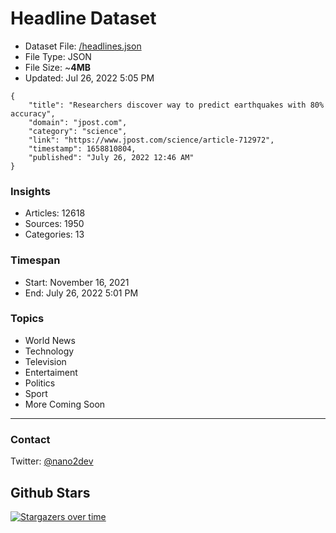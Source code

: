 # Headline Dataset

- Dataset File: [/headlines.json](https://raw.githubusercontent.com/fwd/news/master/headlines.json) 
- File Type: JSON
- File Size: ~**4MB**
- Updated: Jul 26, 2022 5:05 PM

```
{
    "title": "Researchers discover way to predict earthquakes with 80% accuracy",
    "domain": "jpost.com",
    "category": "science",
    "link": "https://www.jpost.com/science/article-712972",
    "timestamp": 1658810804,
    "published": "July 26, 2022 12:46 AM"
}
```

### Insights

- Articles: 12618
- Sources: 1950
- Categories: 13

### Timespan

- Start: November 16, 2021
- End: July 26, 2022 5:01 PM

### Topics

- World News
- Technology
- Television
- Entertaiment
- Politics
- Sport
- More Coming Soon

---

### Contact 

Twitter: [@nano2dev](https://twitter.com/nano2dev)

## Github Stars

[![Stargazers over time](https://starchart.cc/fwd/news.svg)](https://starchart.cc/fwd/news)
	